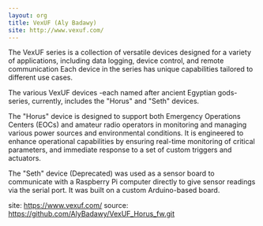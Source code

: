 ```yaml
---
layout: org
title: VexUF (Aly Badawy)
site: http://www.vexuf.com/
---
```


The VexUF series is a collection of versatile devices designed for a variety of
applications, including data logging, device control, and remote communication
Each device in the series has unique capabilities tailored to different use
cases.

The various VexUF devices -each named after ancient Egyptian gods- series,
currently, includes the "Horus" and "Seth" devices.

The "Horus" device is designed to support both Emergency Operations Centers
(EOCs) and amateur radio operators in monitoring and managing various power
sources and environmental conditions. It is engineered to enhance operational
capabilities by ensuring real-time monitoring of critical parameters, and
immediate response to a set of custom triggers and actuators.

The "Seth" device (Deprecated) was used as a sensor board to communicate with
a Raspberry Pi computer directly to give sensor readings via the serial port.
It was built on a custom Arduino-based board.

site: https://www.vexuf.com/
source: https://github.com/AlyBadawy/VexUF_Horus_fw.git
